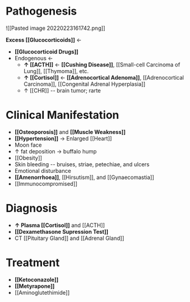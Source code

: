 # Pathogenesis

![[Pasted image 20220223161742.png]]

**Excess [[Glucocorticoids]]** ←
- **[[Glucocorticoid Drugs]]**
- Endogenous ←
	- **↑ [[ACTH]]** ← **[[Cushing Disease]]**, [[Small-cell Carcinoma of Lung]], [[Thymoma]], etc.
	- **↑ [[Cortisol]]** ← **[[Adrenocortical Adenoma]]**, [[Adrenocortical Carcinoma]], [[Congenital Adrenal Hyperplasia]]
	- ↑ [[CHR]] -- brain tumor; rarte

# Clinical Manifestation
- **[[Osteoporosis]]** and **[[Muscle Weakness]]**
- **[[Hypertension]]** → Enlarged [[Heart]]
- Moon face
- ↑ fat deposition → buffalo hump
- [[Obesity]]
- Skin bleeding -- bruises, striae, petechiae, and ulcers
- Emotional disturbance
- **[[Amenorrhoea]]**, [[Hirsutism]], and [[Gynaecomastia]]
- [[Immunocompromised]]

# Diagnosis
- **↑ Plasma [[Cortisol]]** and [[ACTH]]
- **[[Dexamethasone Supression Test]]**
- CT [[Pituitary Gland]] and [[Adrenal Gland]]

# Treatment
- **[[Ketoconazole]]**
- **[[Metyrapone]]**
- [[Aminoglutethimide]]